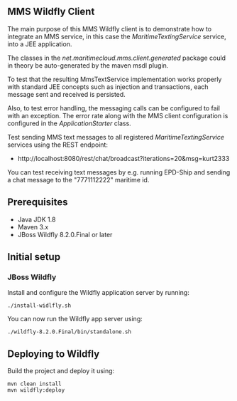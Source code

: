 ## MMS Wildfly Client

The main purpose of this MMS Wildfly client is to demonstrate how to integrate an MMS service,
in this case the *MaritimeTextingService* service, into a JEE application.

The classes in the *net.maritimecloud.mms.client.generated* package could in theory be auto-generated 
by the maven msdl plugin.

To test that the resulting MmsTextService implementation works properly with standard JEE concepts such
as injection and transactions, each message sent and received is persisted.

Also, to test error handling, the messaging calls can be configured to fail with an exception. The error rate
along with the MMS client configuration is configured in the *ApplicationStarter* class.

Test sending MMS text messages to all registered *MaritimeTextingService* services using the REST endpoint:

* http://localhost:8080/rest/chat/broadcast?iterations=20&msg=kurt2333

You can test receiving text messages by e.g. running EPD-Ship and sending a chat message to the 
"7771112222" maritime id.

## Prerequisites
* Java JDK 1.8
* Maven 3.x
* JBoss Wildfly 8.2.0.Final or later

## Initial setup

### JBoss Wildfly
Install and configure the Wildfly application server by running:

    ./install-widlfly.sh

You can now run the Wildfly app server using:

    ./wildfly-8.2.0.Final/bin/standalone.sh


## Deploying to Wildfly

Build the project and deploy it using:

    mvn clean install
    mvn wildfly:deploy



